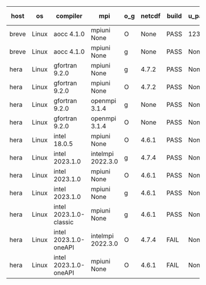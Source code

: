 

| host     | os       | compiler                              | mpi                      | o_g        | netcdf        | build       | u_pass          | u_fail          | s_pass            | s_fail            | e_pass             | e_fail             | nuopc_pass       | nuopc_fail       | artifacts link          |
|----------|----------|---------------------------------------|--------------------------|------------|---------------|-------------|-----------------|-----------------|-------------------|-------------------|--------------------|--------------------|------------------|------------------|-------------------------|
| breve | Linux | aocc 4.1.0 | mpiuni None  | O | None  | PASS | 12397 | 26 | 8 | 0 | 44 | 0 | None | None | <a href="https://github.com/esmf-org/esmf-test-artifacts/tree/645a04cbf3f7942dca07c30ea5cf10a88b9c2a91/release_8.6.0/aocc/4.1.0/O/mpiuni/None" target="_blank">645a04c</a> | 
| breve | Linux | aocc 4.1.0 | mpiuni None  | g | None  | PASS | None | None | None | None | None | None | None | None | <a href="https://github.com/esmf-org/esmf-test-artifacts/tree/88b67124e916152293d58c7a97846f71ddda1a09/release_8.6.0/aocc/4.1.0/g/mpiuni/None" target="_blank">88b6712</a> | 
| hera | Linux | gfortran 9.2.0 | mpiuni None  | g | 4.7.2  | PASS | None | None | None | None | None | None | None | None | <a href="https://github.com/esmf-org/esmf-test-artifacts/tree/6540df8e5e4c6e08a80a6278cfa3bf37e6d5bf11/release_8.6.0/gfortran/9.2.0/g/mpiuni/None" target="_blank">6540df8</a> | 
| hera | Linux | gfortran 9.2.0 | mpiuni None  | O | 4.7.2  | PASS | None | None | None | None | None | None | None | None | <a href="https://github.com/esmf-org/esmf-test-artifacts/tree/a0f293f347fc49be161ae239a2bb8a0e21a6c7f0/release_8.6.0/gfortran/9.2.0/O/mpiuni/None" target="_blank">a0f293f</a> | 
| hera | Linux | gfortran 9.2.0 | openmpi 3.1.4  | g | None  | PASS | None | None | None | None | None | None | None | None | <a href="https://github.com/esmf-org/esmf-test-artifacts/tree/d5c6c167068da6e0df9ccd06aab3c4d4a515abd4/release_8.6.0/gfortran/9.2.0/g/openmpi/3.1.4" target="_blank">d5c6c16</a> | 
| hera | Linux | gfortran 9.2.0 | openmpi 3.1.4  | O | None  | PASS | None | None | None | None | None | None | None | None | <a href="https://github.com/esmf-org/esmf-test-artifacts/tree/e88994873fba7cca12b3b40f5b6aff407d35a4cb/release_8.6.0/gfortran/9.2.0/O/openmpi/3.1.4" target="_blank">e889948</a> | 
| hera | Linux | intel 18.0.5 | mpiuni None  | O | 4.6.1  | PASS | None | None | None | None | None | None | None | None | <a href="https://github.com/esmf-org/esmf-test-artifacts/tree/b7cc853c0fd6fe3a076c29c3c0f744b6fd531452/release_8.6.0/intel/18.0.5/O/mpiuni/None" target="_blank">b7cc853</a> | 
| hera | Linux | intel 2023.1.0 | intelmpi 2022.3.0  | g | 4.7.4  | PASS | None | None | None | None | None | None | None | None | <a href="https://github.com/esmf-org/esmf-test-artifacts/tree/6921fd8b6719d70b2f43e2c77a1be4a7ed4088aa/release_8.6.0/intel/2023.1.0/g/intelmpi/2022.3.0" target="_blank">6921fd8</a> | 
| hera | Linux | intel 2023.1.0 | mpiuni None  | O | 4.6.1  | PASS | None | None | None | None | None | None | None | None | <a href="https://github.com/esmf-org/esmf-test-artifacts/tree/7586a2731e391531c20e09051c1c07ea6e35e0ee/release_8.6.0/intel/2023.1.0/O/mpiuni/None" target="_blank">7586a27</a> | 
| hera | Linux | intel 2023.1.0 | mpiuni None  | g | 4.6.1  | PASS | None | None | None | None | None | None | None | None | <a href="https://github.com/esmf-org/esmf-test-artifacts/tree/a467438adb089ccaa1e0d264befc1e9d806624cf/release_8.6.0/intel/2023.1.0/g/mpiuni/None" target="_blank">a467438</a> | 
| hera | Linux | intel 2023.1.0-classic | mpiuni None  | g | 4.6.1  | PASS | None | None | None | None | None | None | None | None | <a href="https://github.com/esmf-org/esmf-test-artifacts/tree/1d8cb9e8cba42b92bfcffce2660bfe659c116a2b/release_8.6.0/intel/2023.1.0-classic/g/mpiuni/None" target="_blank">1d8cb9e</a> | 
| hera | Linux | intel 2023.1.0-oneAPI | intelmpi 2022.3.0  | O | 4.7.4  | FAIL | None | None | None | None | None | None | None | None | <a href="https://github.com/esmf-org/esmf-test-artifacts/tree/fc1a52a56339ab683b5b62522afee7e2c115e3f5/release_8.6.0/intel/2023.1.0-oneAPI/O/intelmpi/2022.3.0" target="_blank">fc1a52a</a> | 
| hera | Linux | intel 2023.1.0-oneAPI | mpiuni None  | O | 4.6.1  | FAIL | None | None | None | None | None | None | None | None | <a href="https://github.com/esmf-org/esmf-test-artifacts/tree/a74b85b377e2c0e73564fd83872d3260a79ffac1/release_8.6.0/intel/2023.1.0-oneAPI/O/mpiuni/None" target="_blank">a74b85b</a> | 
